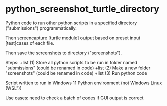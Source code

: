 ﻿# python_screenshot_turtle_directory


Python code to run other python scripts in a specified directory ("submissions")
programmatically.

Then screencapture [turtle module] output based on preset input [test]cases of each file.

Then save the screenshots to directory ("screenshots").

Steps:
+list (1) Store all python scripts to be run in folder named "submissions" (could be renamed in code)
+list (2) Make a new folder "screenshots" (could be renamed in code)
+list (3) Run python code

Script written to run in Windows 11 Python environment (not Windows Linux (WSL"))

Use cases: need to check a batch of codes if GUI output is correct
